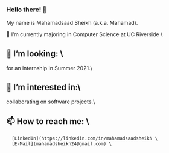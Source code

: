 ### Hello there! 👋


  My name is Mahamadsaad Sheikh (a.k.a. Mahamad).
  
  🌱 I’m currently majoring in Computer Science at UC Riverside \\
  ## 👯 I’m looking: \
  for an internship in Summer 2021.\
  ## 🤔 I’m interested in:\
  collaborating on software projects.\
  ## 📫 How to reach me: \
      [LinkedIn](https://linkedin.com/in/mahamadsaadsheikh \
      [E-Mail](mahamadsheikh24@gmail.com) \
